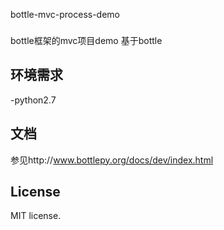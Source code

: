 bottle-mvc-process-demo
###
  bottle框架的mvc项目demo
  基于bottle

环境需求
---
  -python2.7

文档
---
  参见http://www.bottlepy.org/docs/dev/index.html

License
---
  MIT license. 
